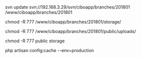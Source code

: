 svn update svn://192.168.3.29/svn/ciboapp/branches/201801 /www/ciboapp/branches/201801

chmod -R 777 /www/ciboapp/branches/201801/storage/

chmod -R 777 /www/ciboapp/branches/201801/public/uploads/

chmod -R 777 public storage

php artisan config:cache  --env=production

